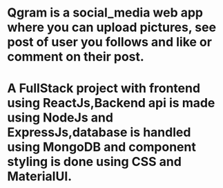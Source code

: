 # Qgram is a social_media web app where you can upload pictures, see post of user you follows and like or comment on their post.
# A FullStack project with frontend using ReactJs,Backend api is made using NodeJs and ExpressJs,database is handled using MongoDB and component styling is done using  CSS and MaterialUI.
 
